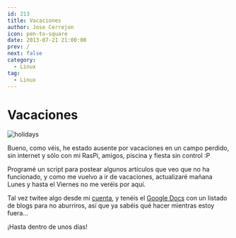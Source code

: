 ```yaml
---
id: 213
title: Vacaciones
author: Jose Cerrejon
icon: pen-to-square
date: 2013-07-21 21:00:00
prev: /
next: false
category:
  - Linux
tag:
  - Linux
---
```


# Vacaciones

![holidays](/images/holidays.jpg)

Bueno, como véis, he estado ausente por vacaciones en un campo perdido, sin internet y sólo con mi RasPi, amigos, piscina y fiesta sin control :P

Programé un script para postear algunos artículos que veo que no ha funcionado, y como me vuelvo a ir de vacaciones, actualizaré mañana Lunes y hasta el Viernes no me veréis por aquí.

Tal vez twitee algo desde mi [cuenta](http://twitter.com/ulysess10), y tenéis el [Google Docs](http://goo.gl/Iwhbq) con un listado de blogs para no aburriros, así que ya sabéis qué hacer mientras estoy fuera...

¡Hasta dentro de unos días!